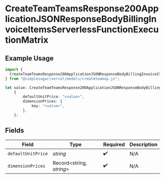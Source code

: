 # CreateTeamTeamsResponse200ApplicationJSONResponseBodyBillingInvoiceItemsServerlessFunctionExecutionMatrix

## Example Usage

```typescript
import {
  CreateTeamTeamsResponse200ApplicationJSONResponseBodyBillingInvoiceItemsServerlessFunctionExecutionMatrix,
} from "@simplesagar/vercel/models/createteamop.js";

let value: CreateTeamTeamsResponse200ApplicationJSONResponseBodyBillingInvoiceItemsServerlessFunctionExecutionMatrix =
    {
        defaultUnitPrice: "<value>",
        dimensionPrices: {
            key: "<value>",
        },
    };
```

## Fields

| Field                    | Type                     | Required                 | Description              |
| ------------------------ | ------------------------ | ------------------------ | ------------------------ |
| `defaultUnitPrice`       | *string*                 | :heavy_check_mark:       | N/A                      |
| `dimensionPrices`        | Record<string, *string*> | :heavy_check_mark:       | N/A                      |